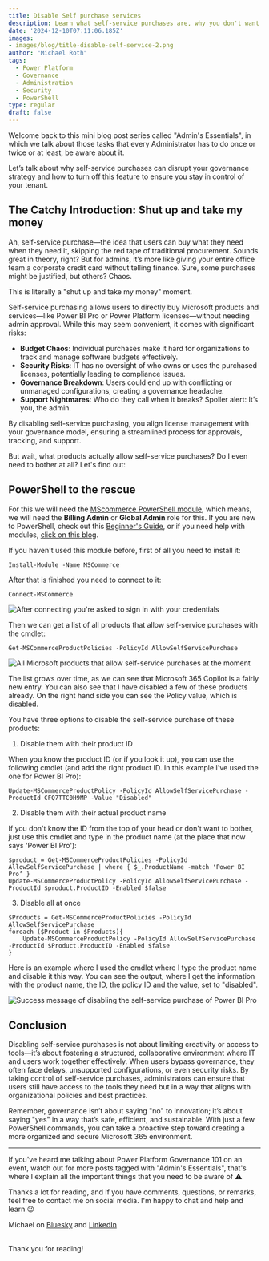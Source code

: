 ```yaml
---
title: Disable Self purchase services
description: Learn what self-service purchases are, why you don't want them and how to switch them off
date: '2024-12-10T07:11:06.185Z'
images: 
- images/blog/title-disable-self-service-2.png
author: "Michael Roth"
tags:
  - Power Platform
  - Governance
  - Administration
  - Security
  - PowerShell
type: regular
draft: false
---
```


Welcome back to this mini blog post series called "Admin's Essentials", in which we talk about those tasks that every Administrator has to do once or twice or at least, be aware about it.

Let’s talk about why self-service purchases can disrupt your governance strategy and how to turn off this feature to ensure you stay in control of your tenant.

## The Catchy Introduction: Shut up and take my money

Ah, self-service purchase—the idea that users can buy what they need when they need it, skipping the red tape of traditional procurement. Sounds great in theory, right? But for admins, it’s more like giving your entire office team a corporate credit card without telling finance. Sure, some purchases might be justified, but others? Chaos.

This is literally a "shut up and take my money" moment. 

Self-service purchasing allows users to directly buy Microsoft products and services—like Power BI Pro or Power Platform licenses—without needing admin approval. While this may seem convenient, it comes with significant risks:

- **Budget Chaos**: Individual purchases make it hard for organizations to track and manage software budgets effectively.
- **Security Risks**: IT has no oversight of who owns or uses the purchased licenses, potentially leading to compliance issues.
- **Governance Breakdown**: Users could end up with conflicting or unmanaged configurations, creating a governance headache.
- **Support Nightmares**: Who do they call when it breaks? Spoiler alert: It’s you, the admin.

By disabling self-service purchasing, you align license management with your governance model, ensuring a streamlined process for approvals, tracking, and support.

But wait, what products actually allow self-service purchases? Do I even need to bother at all? Let's find out:

## PowerShell to the rescue

For this we will need the [MScommerce PowerShell module](https://www.powershellgallery.com/packages/MSCommerce/2.3), which means, we will need the **Billing Admin** or **Global Admin** role for this.
If you are new to PowerShell, check out this [Beginner's Guide](https://www.michaelroth42.com/post/2024-04-10-getting-started-with-powershell/), or if you need help with modules, [click on this blog](https://www.michaelroth42.com/post/2024-04-16-ise-modules-and-roles-copy/).

If you haven't used this module before, first of all you need to install it:

```Install-Module -Name MSCommerce```

After that is finished you need to connect to it:

```Connect-MSCommerce```

![After connecting you're asked to sign in with your credentials](/images/Disable_Selfservice_1.png)

Then we can get a list of all products that allow self-service purchases with the cmdlet:

```Get-MSCommerceProductPolicies -PolicyId AllowSelfServicePurchase```

![All Microsoft products that allow self-service purchases at the moment](/images/Disable_Selfservice_2.png)

The list grows over time, as we can see that Microsoft 365 Copilot is a fairly new entry. You can also see that I have disabled a few of these products already. On the right hand side you can see the Policy value, which is disabled. 

You have three options to disable the self-service purchase of these products:

1. Disable them with their product ID

When you know the product ID (or if you look it up), you can use the following cmdlet (and add the right product ID. In this example I've used the one for Power BI Pro):

```Update-MSCommerceProductPolicy -PolicyId AllowSelfServicePurchase -ProductId CFQ7TTC0H9MP -Value "Disabled"```

2. Disable them with their actual product name

If you don't know the ID from the top of your head or don't want to bother, just use this cmdlet and type in the product name (at the place that now says 'Power BI Pro'):

~~~
$product = Get-MSCommerceProductPolicies -PolicyId AllowSelfServicePurchase | where { $_.ProductName -match 'Power BI Pro‘ }
Update-MSCommerceProductPolicy -PolicyId AllowSelfServicePurchase -ProductId $product.ProductID -Enabled $false
~~~

3. Disable all at once

~~~
$Products = Get-MSCommerceProductPolicies -PolicyId AllowSelfServicePurchase
foreach ($Product in $Products){
    Update-MSCommerceProductPolicy -PolicyId AllowSelfServicePurchase -ProductId $Product.ProductID -Enabled $false
}
~~~

Here is an example where I used the cmdlet where I type the product name and disable it this way. You can see the output, where I get the information with the product name, the ID, the policy ID and the value, set to "disabled".

![Success message of disabling the self-service purchase of Power BI Pro](/images/Disable_Selfservice_3.png)

## Conclusion

Disabling self-service purchases is not about limiting creativity or access to tools—it’s about fostering a structured, collaborative environment where IT and users work together effectively. When users bypass governance, they often face delays, unsupported configurations, or even security risks. By taking control of self-service purchases, administrators can ensure that users still have access to the tools they need but in a way that aligns with organizational policies and best practices.

Remember, governance isn’t about saying "no" to innovation; it’s about saying "yes" in a way that’s safe, efficient, and sustainable. With just a few PowerShell commands, you can take a proactive step toward creating a more organized and secure Microsoft 365 environment.

---

If you've heard me talking about Power Platform Governance 101 on an event, watch out for more posts tagged with "Admin's Essentials", that's where I explain all the important things that you need to be aware of ⚠️

Thanks a lot for reading, and if you have comments, questions, or remarks, feel free to contact me on social media. I'm happy to chat and help and learn 😉

Michael on [Bluesky](https://bsky.app/profile/michael42.bsky.social) and [LinkedIn](https://www.linkedin.com/in/michaelroth42/)

<br> Thank you for reading!